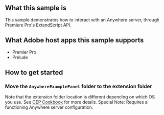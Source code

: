 ## What this sample is
This sample demonstrates how to interact with an Anywhere server, through Premiere Pro's ExtendScript API.

## What Adobe host apps this sample supports
- Premier Pro
- Prelude

## How to get started
### Move the `AnywhereExamplePanel` folder to the extension folder
Note that the extension folder location is different depending on which OS you use. See [CEP Cookbook](https://github.com/Adobe-CEP/CEP-Resources/blob/master/CEP_8.x/Documentation/CEP%208.0%20HTML%20Extension%20Cookbook.md#extension-folders) for more details.
Special Note: Requires a functioning Anywhere server configuration.